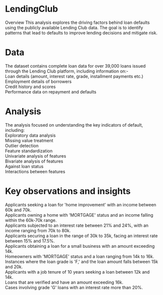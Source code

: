 # LendingClub
Overview
This analysis explores the driving factors behind loan defaults using the publicly available Lending Club data. The goal is to identify patterns that lead to defaults to improve lending decisions and mitigate risk.

# Data
The dataset contains complete loan data for over 39,000 loans issued through the Lending Club platform, including information on:-  
Loan details (amount, interest rate, grade, installment payments etc.)  
Employment details of borrowers  
Credit history and scores  
Performance data on repayment and defaults  

# Analysis
The analysis focused on understanding the key indicators of default, including:  
Exploratory data analysis  
Missing value treatment  
Outlier detection  
Feature standardization  
Univariate analysis of features  
Bivariate analysis of features  
Against loan status  
Interactions between features  
# Key observations and insights
Applicants seeking a loan for 'home improvement' with an income between 60k and 70k.  
Applicants owning a home with 'MORTGAGE' status and an income falling within the 60k-70k range.  
Applicants subjected to an interest rate between 21% and 24%, with an income ranging from 70k to 80k.  
Applicants securing a loan in the range of 30k to 35k, facing an interest rate between 15% and 17.5%.  
Applicants obtaining a loan for a small business with an amount exceeding 14k.  
Homeowners with 'MORTGAGE' status and a loan ranging from 14k to 16k.  
Instances where the loan grade is 'F,' and the loan amount falls between 15k and 20k.  
Applicants with a job tenure of 10 years seeking a loan between 12k and 14k.  
Loans that are verified and have an amount exceeding 16k.  
Cases involving grade 'G' loans with an interest rate more than 20%.
